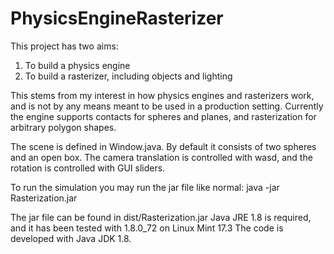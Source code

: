 # PhysicsEngineRasterizer

This project has two aims:

1) To build a physics engine
2) To build a rasterizer, including objects and lighting

This stems from my interest in how physics engines and rasterizers work, and is not by any means meant to be used in a production setting. Currently the engine supports contacts for spheres and planes, and rasterization for arbitrary polygon shapes.

The scene is defined in Window.java. By default it consists of two spheres and an open box. The camera translation is controlled with wasd, and the rotation is controlled with GUI sliders. 


To run the simulation you may run the jar file like normal:
java -jar Rasterization.jar

The jar file can be found in dist/Rasterization.jar
Java JRE 1.8 is required, and it has been tested with 1.8.0_72 on Linux Mint 17.3
The code is developed with Java JDK 1.8.
